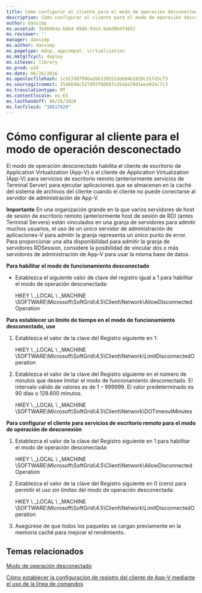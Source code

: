```yaml
---
title: Cómo configurar al cliente para el modo de operación desconectado
description: Cómo configurar al cliente para el modo de operación desconectado
author: dansimp
ms.assetid: 3b48464a-b8b4-494b-93e3-9a6d9bd74652
ms.reviewer: ''
manager: dansimp
ms.author: dansimp
ms.pagetype: mdop, appcompat, virtualization
ms.mktglfcycl: deploy
ms.sitesec: library
ms.prod: w10
ms.date: 06/16/2016
ms.openlocfilehash: 1c917d87996a26b330551deb04b1828c31fd3c73
ms.sourcegitcommit: 354664bc527d93f80687cd2eba70d1eea024c7c3
ms.translationtype: MT
ms.contentlocale: es-ES
ms.lasthandoff: 06/26/2020
ms.locfileid: "10817820"
---
```

# Cómo configurar al cliente para el modo de operación desconectado


El modo de operación desconectado habilita el cliente de escritorio de Application Virtualization (App-V) o el cliente de Application Virtualization (App-V) para servicios de escritorio remoto (anteriormente servicios de Terminal Server) para ejecutar aplicaciones que se almacenan en la caché del sistema de archivos del cliente cuando el cliente no puede conectarse al servidor de administración de App-V.

**Importante**  En una organización grande en la que varios servidores de host de sesión de escritorio remoto (anteriormente host de sesión de RD) (antes Terminal Servers) están vinculados en una granja de servidores para admitir muchos usuarios, el uso de un único servidor de administración de aplicaciones-V para admitir la granja representa un único punto de error. Para proporcionar una alta disponibilidad para admitir la granja de servidores RDSession, considere la posibilidad de vincular dos o más servidores de administración de App-V para usar la misma base de datos.

 

**Para habilitar el modo de funcionamiento desconectado**

-   Establezca el siguiente valor de clave del registro igual a 1 para habilitar el modo de operación desconectada:

    HKEY \ _LOCAL \ _MACHINE \\SOFTWARE\\Microsoft\\SoftGrid\\4.5\\Client\\Network\\AllowDisconnectedOperation

**Para establecer un límite de tiempo en el modo de funcionamiento desconectado, use**

1.  Establezca el valor de la clave del Registro siguiente en 1:

    HKEY \ _LOCAL \ _MACHINE \\SOFTWARE\\Microsoft\\SoftGrid\\4.5\\Client\\Network\\LimitDisconnectedOperation

2.  Establezca el valor de la clave del Registro siguiente en el número de minutos que desee limitar el modo de funcionamiento desconectado. El intervalo válido de valores es de 1 – 999999. El valor predeterminado es 90 días o 129.600 minutos.

    HKEY \ _LOCAL \ _MACHINE \\SOFTWARE\\Microsoft\\SoftGrid\\4.5\\Client\\Network\\DOTimeoutMinutes

**Para configurar el cliente para servicios de escritorio remoto para el modo de operación de desconexión**

1.  Establezca el valor de la clave del Registro siguiente en 1 para habilitar el modo de operación desconectada:

    HKEY \ _LOCAL \ _MACHINE \\SOFTWARE\\Microsoft\\SoftGrid\\4.5\\Client\\Network\\AllowDisconnectedOperation

2.  Establezca el valor de la clave del Registro siguiente en 0 (cero) para permitir el uso sin límites del modo de operación desconectada:

    HKEY \ _LOCAL \ _MACHINE \\SOFTWARE\\Microsoft\\SoftGrid\\4.5\\Client\\Network\\LimitDisconnectedOperation

3.  Asegúrese de que todos los paquetes se cargan previamente en la memoria caché para mejorar el rendimiento.

## Temas relacionados


[Modo de operación desconectado](disconnected-operation-mode.md)

[Cómo establecer la configuración de registro del cliente de App-V mediante el uso de la línea de comandos](how-to-configure-the-app-v-client-registry-settings-by-using-the-command-line.md)

 

 





